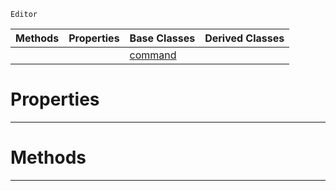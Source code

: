  `Editor`

|Methods|Properties|Base Classes|Derived Classes|
|---|---|---|---|
| | |[command](https://github.com/dragonCASTjosh/PlasmaDocs/blob/master/code_reference/class_reference/command.markdown)| |


 #  Properties


---  
 #  Methods


---  
 

 